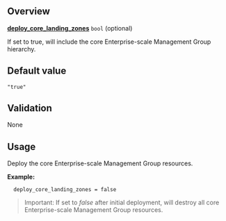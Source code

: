 ## Overview

[**deploy_core_landing_zones**][this_page] `bool` (optional)

If set to true, will include the core Enterprise-scale Management Group hierarchy.

## Default value

`"true"`

## Validation

None

## Usage

Deploy the core Enterprise-scale Management Group resources.

**Example:**

```hcl
  deploy_core_landing_zones = false
```

> Important: If set to _false_ after initial deployment, will destroy all core Enterprise-scale Management Group resources.

[//]: # "************************"
[//]: # "INSERT LINK LABELS BELOW"
[//]: # "************************"
[this_page]: # "Link for the current page."
